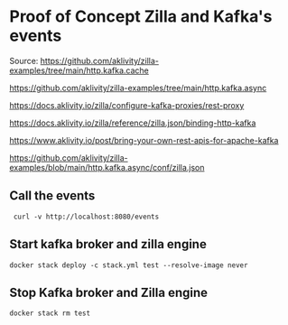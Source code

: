 # Proof of Concept Zilla and Kafka's events

Source: https://github.com/aklivity/zilla-examples/tree/main/http.kafka.cache

https://github.com/aklivity/zilla-examples/tree/main/http.kafka.async

https://docs.aklivity.io/zilla/configure-kafka-proxies/rest-proxy

https://docs.aklivity.io/zilla/reference/zilla.json/binding-http-kafka

https://www.aklivity.io/post/bring-your-own-rest-apis-for-apache-kafka

https://github.com/aklivity/zilla-examples/blob/main/http.kafka.async/conf/zilla.json

## Call the events

```
 curl -v http://localhost:8080/events
```

## Start kafka broker and zilla engine

```
docker stack deploy -c stack.yml test --resolve-image never
```

## Stop Kafka broker and Zilla engine

```
docker stack rm test
```
